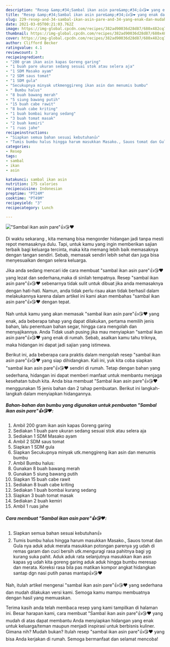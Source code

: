 ```yaml
---
description: "Resep &amp;#34;Sambal ikan asin pare&amp;#34;👍😘❤️ yang enak dan Mudah Dibuat"
title: "Resep &amp;#34;Sambal ikan asin pare&amp;#34;👍😘❤️ yang enak dan Mudah Dibuat"
slug: 229-resep-and-34-sambal-ikan-asin-pare-and-34-yang-enak-dan-mudah-dibuat
date: 2021-03-05T00:21:03.762Z
image: https://img-global.cpcdn.com/recipes/382ad90036d28d87/680x482cq70/sambal-ikan-asin-pare👍😘❤️-foto-resep-utama.jpg
thumbnail: https://img-global.cpcdn.com/recipes/382ad90036d28d87/680x482cq70/sambal-ikan-asin-pare👍😘❤️-foto-resep-utama.jpg
cover: https://img-global.cpcdn.com/recipes/382ad90036d28d87/680x482cq70/sambal-ikan-asin-pare👍😘❤️-foto-resep-utama.jpg
author: Clifford Becker
ratingvalue: 4.1
reviewcount: 3
recipeingredient:
- "200 gram ikan asin kapas Goreng garing"
- "1 buah pare ukuran sedang sesuai stok atau selera aja"
- "1 SDM Masako ayam"
- "2 SDM saus tomat"
- "1 SDM gula"
- "Secukupnya minyak utkmenggireng ikan asin dan menumis bumbu"
- " Bumbu halus"
- "8 buah bawang merah"
- "5 siung bawang putih"
- "15 buah cabe rawit"
- "8 buah cabe kriting"
- "1 buah bombai kurang sedang"
- "3 buah tomat masak"
- "2 buah kemiri"
- "1 ruas jahe"
recipeinstructions:
- "Siapkan semua bahan sesuai kebutuhan👍"
- "Tumis bumbu halus hingga harum masukkan Masako., Sauos tomat dan Gula nya aduk aduk merata masukkan potongan parenya yg udah di remas garam dan cuci bersih utk.menguragi rasa pahitnya bagi yg kurang suka pahit. Aduk aduk rata selanjutnya masukkan ikan asin kapas yg udah kita goreng garing aduk aduk hingga bumbu meresap dan merata. Koreksi rasa bila pas matikan kompor angkat hidangkan santap dgn nasi putih panas mantap👍😘❤️"
categories:
- Resep
tags:
- sambal
- ikan
- asin

katakunci: sambal ikan asin 
nutrition: 175 calories
recipecuisine: Indonesian
preptime: "PT24M"
cooktime: "PT49M"
recipeyield: "3"
recipecategory: Lunch

---
```



![&#34;Sambal ikan asin pare&#34;👍😘❤️](https://img-global.cpcdn.com/recipes/382ad90036d28d87/680x482cq70/sambal-ikan-asin-pare👍😘❤️-foto-resep-utama.jpg)

Di waktu  sekarang , kita memang bisa mengorder hidangan jadi tanpa mesti repot memasaknya dulu. Tapi, untuk kamu yang ingin memberikan sajian terbaik bagi keluarga tercinta, maka kita memang lebih baik memasaknya dengan tangan sendiri. Sebab, memasak sendiri lebih sehat dan juga bisa menyesuaikan dengan selera keluarga.

Jika anda sedang mencari ide cara membuat &#34;sambal ikan asin pare&#34;👍😘❤️ yang lezat dan sederhana,maka di sinilah tempatnya. Resep &#34;sambal ikan asin pare&#34;👍😘❤️  sebenarnya tidak sulit untuk dibuat jika anda memasaknya dengan hati-hati. Namun, anda tidak perlu risau akan tidak berhasil dalam melakukannya 
karena dalam artikel ini kami akan membahas &#34;sambal ikan asin pare&#34;👍😘❤️ dengan tepat.  



Nah untuk kamu yang akan memasak &#34;sambal ikan asin pare&#34;👍😘❤️ yang enak, ada beberapa tahap yang dapat dilakukan, pertama memilih jenis bahan, lalu penentuan bahan segar, hingga cara mengolah dan menyajikannya. Anda Tidak usah pusing jika mau menyiapkan &#34;sambal ikan asin pare&#34;👍😘❤️ yang enak di rumah. Sebab, asalkan kamu  tahu triknya, maka hidangan ini dapat jadi sajian yang istimewa.

Berikut ini, ada beberapa cara praktis  dalam mengolah resep &#34;sambal ikan asin pare&#34;👍😘❤️ yang siap dihidangkan. Kali ini, yuk kita coba siapkan &#34;sambal ikan asin pare&#34;👍😘❤️ sendiri di rumah. Tetap dengan bahan yang sederhana, hidangan ini dapat memberi manfaat untuk membantu menjaga kesehatan tubuh kita. Anda bisa membuat &#34;Sambal ikan asin pare&#34;👍😘❤️ menggunakan 15 jenis bahan dan 2 tahap pembuatan. Berikut ini langkah-langkah dalam menyiapkan hidangannya.

<!--inarticleads1-->

##### Bahan-bahan dan bumbu yang digunakan untuk pembuatan &#34;Sambal ikan asin pare&#34;👍😘❤️:

1. Ambil 200 gram ikan asin kapas Goreng garing
1. Sediakan 1 buah pare ukuran sedang sesuai stok atau selera aja
1. Sediakan 1 SDM Masako ayam
1. Ambil 2 SDM saus tomat
1. Siapkan 1 SDM gula
1. Siapkan Secukupnya minyak utk.menggireng ikan asin dan menumis bumbu
1. Ambil  Bumbu halus:
1. Gunakan 8 buah bawang merah
1. Gunakan 5 siung bawang putih
1. Siapkan 15 buah cabe rawit
1. Sediakan 8 buah cabe kriting
1. Sediakan 1 buah bombai kurang sedang
1. Siapkan 3 buah tomat masak
1. Sediakan 2 buah kemiri
1. Ambil 1 ruas jahe




<!--inarticleads2-->

##### Cara membuat &#34;Sambal ikan asin pare&#34;👍😘❤️:

1. Siapkan semua bahan sesuai kebutuhan👍
1. Tumis bumbu halus hingga harum masukkan Masako., Sauos tomat dan Gula nya aduk aduk merata masukkan potongan parenya yg udah di remas garam dan cuci bersih utk.menguragi rasa pahitnya bagi yg kurang suka pahit. Aduk aduk rata selanjutnya masukkan ikan asin kapas yg udah kita goreng garing aduk aduk hingga bumbu meresap dan merata. Koreksi rasa bila pas matikan kompor angkat hidangkan santap dgn nasi putih panas mantap👍😘❤️




Nah, itulah artikel mengenai  &#34;sambal ikan asin pare&#34;👍😘❤️  yang sederhana dan mudah dilakukan versi kami. Semoga kamu mampu membuatnya dengan hasil yang memuaskan. 

Terima kasih anda telah membaca resep yang kami tampilkan di halaman ini. Besar harapan kami, cara membuat  &#34;Sambal ikan asin pare&#34;👍😘❤️ yang mudah di atas dapat membantu Anda menyiapkan hidangan yang enak untuk keluarga/teman maupun menjadi inspirasi untuk berbisnis kuliner. Gimana nih? Mudah bukan? Itulah resep &#34;sambal ikan asin pare&#34;👍😘❤️ yang bisa Anda kerjakan di rumah. Semoga bermanfaat dan selamat mencoba!

